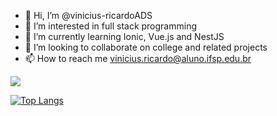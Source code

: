 - 👋 Hi, I’m @vinicius-ricardoADS
- 👀 I’m interested in full stack programming
- 🌱 I’m currently learning Ionic, Vue.js and NestJS
- 💞️ I’m looking to collaborate on college and related projects
- 📫 How to reach me vinicius.ricardo@aluno.ifsp.edu.br

[![](https://github-readme-stats.vercel.app/api?username=vinicius-ricardoADS&show_icons=true&theme=tokyonight)](https://github.com/anuraghazra/github-readme-stats)

[![Top Langs](https://github-readme-stats.vercel.app/api/top-langs/?username=vinicius-ricardoADS&layout=compact)](https://github.com/anuraghazra/github-readme-stats)

<!---
vinicius-ricardoADS/vinicius-ricardoADS is a ✨ special ✨ repository because its `README.md` (this file) appears on your GitHub profile.
You can click the Preview link to take a look at your changes.
--->
